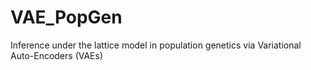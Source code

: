 # VAE_PopGen
Inference under the lattice model in population genetics via Variational Auto-Encoders (VAEs)
